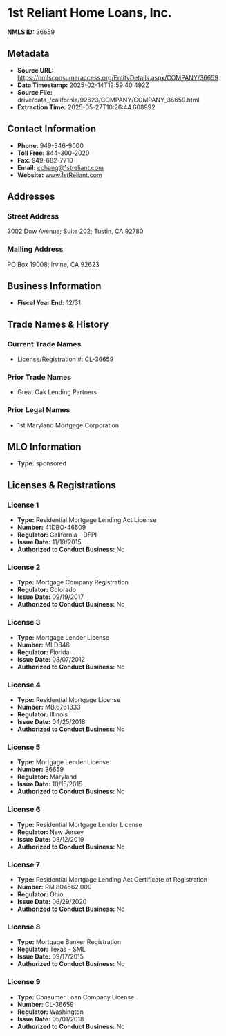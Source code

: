 # 1st Reliant Home Loans, Inc.

**NMLS ID:** 36659

## Metadata
- **Source URL:** https://nmlsconsumeraccess.org/EntityDetails.aspx/COMPANY/36659
- **Data Timestamp:** 2025-02-14T12:59:40.492Z
- **Source File:** drive/data_/california/92623/COMPANY/COMPANY_36659.html
- **Extraction Time:** 2025-05-27T10:26:44.608992

## Contact Information
- **Phone:** 949-346-9000
- **Toll Free:** 844-300-2020
- **Fax:** 949-682-7710
- **Email:** cchang@1streliant.com
- **Website:** www.1stReliant.com

## Addresses
### Street Address
3002 Dow Avenue; Suite 202; Tustin, CA 92780

### Mailing Address
PO Box 19008; Irvine, CA 92623

## Business Information
- **Fiscal Year End:** 12/31

## Trade Names & History
### Current Trade Names
- License/Registration #: CL-36659

### Prior Trade Names
- Great Oak Lending Partners

### Prior Legal Names
- 1st Maryland Mortgage Corporation

## MLO Information
- **Type:** sponsored

## Licenses & Registrations

### License 1
- **Type:** Residential Mortgage Lending Act License
- **Number:** 41DBO-46509
- **Regulator:** California - DFPI
- **Issue Date:** 11/19/2015
- **Authorized to Conduct Business:** No

### License 2
- **Type:** Mortgage Company Registration
- **Regulator:** Colorado
- **Issue Date:** 09/19/2017
- **Authorized to Conduct Business:** No

### License 3
- **Type:** Mortgage Lender License
- **Number:** MLD846
- **Regulator:** Florida
- **Issue Date:** 08/07/2012
- **Authorized to Conduct Business:** No

### License 4
- **Type:** Residential Mortgage License
- **Number:** MB.6761333
- **Regulator:** Illinois
- **Issue Date:** 04/25/2018
- **Authorized to Conduct Business:** No

### License 5
- **Type:** Mortgage Lender License
- **Number:** 36659
- **Regulator:** Maryland
- **Issue Date:** 10/15/2015
- **Authorized to Conduct Business:** No

### License 6
- **Type:** Residential Mortgage Lender License
- **Regulator:** New Jersey
- **Issue Date:** 08/12/2019
- **Authorized to Conduct Business:** No

### License 7
- **Type:** Residential Mortgage Lending Act Certificate of Registration
- **Number:** RM.804562.000
- **Regulator:** Ohio
- **Issue Date:** 06/29/2020
- **Authorized to Conduct Business:** No

### License 8
- **Type:** Mortgage Banker Registration
- **Regulator:** Texas - SML
- **Issue Date:** 09/17/2015
- **Authorized to Conduct Business:** No

### License 9
- **Type:** Consumer Loan Company License
- **Number:** CL-36659
- **Regulator:** Washington
- **Issue Date:** 05/01/2018
- **Authorized to Conduct Business:** No
